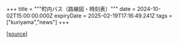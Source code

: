 +++
title = """町内バス（路線図・時刻表）"""
date = 2024-10-02T15:00:00.000Z
expiryDate = 2025-02-19T17:16:49.241Z
tags = ["kuriyama","news"]
+++


[[source]](https://www.town.kuriyama.hokkaido.jp/soshiki/47/29001.html)
